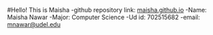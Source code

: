 #Hello! This is Maisha
-github repository link: [maisha.github.io](maisha.github.io)
-Name: Maisha Nawar
-Major: Computer Science
-Ud id: 702515682
-email: mnawar@udel.edu
